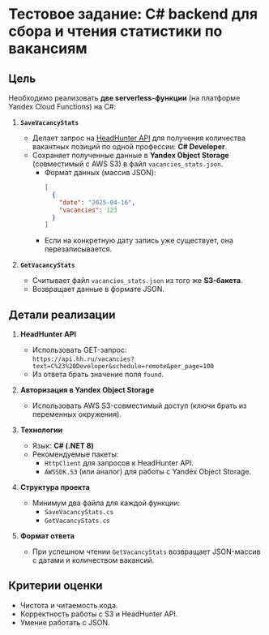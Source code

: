 # Тестовое задание: C# backend для сбора и чтения статистики по вакансиям

## Цель
Необходимо реализовать **две serverless-функции** (на платформе Yandex Cloud Functions) на C#:

1. **`SaveVacancyStats`**  
   - Делает запрос на [HeadHunter API](https://api.hh.ru/) для получения количества вакантных позиций по одной профессии: **C# Developer**.  
   - Сохраняет полученные данные в **Yandex Object Storage** (совместимый с AWS S3) в файл `vacancies_stats.json`.
     - Формат данных (массив JSON):
       ```json
       [
         {
           "date": "2025-04-16",
           "vacancies": 123
         }
       ]
       ```
     - Если на конкретную дату запись уже существует, она перезаписывается.

2. **`GetVacancyStats`**  
   - Считывает файл `vacancies_stats.json` из того же **S3-бакета**.
   - Возвращает данные в формате JSON.

## Детали реализации
1. **HeadHunter API**  
   - Использовать GET-запрос:  
     `https://api.hh.ru/vacancies?text=C%23%20Developer&schedule=remote&per_page=100`
   - Из ответа брать значение поля `found`.

2. **Авторизация в Yandex Object Storage**  
   - Использовать AWS S3-совместимый доступ (ключи брать из переменных окружения).

3. **Технологии**  
   - Язык: **C# (.NET 8)**  
   - Рекомендуемые пакеты:
     - `HttpClient` для запросов к HeadHunter API.
     - `AWSSDK.S3` (или аналог) для работы с Yandex Object Storage.

4. **Структура проекта**  
   - Минимум два файла для каждой функции:
     - `SaveVacancyStats.cs`
     - `GetVacancyStats.cs`

5. **Формат ответа**  
   - При успешном чтении `GetVacancyStats` возвращает JSON-массив с датами и количеством вакансий.

## Критерии оценки
- Чистота и читаемость кода.
- Корректность работы с S3 и HeadHunter API.
- Умение работать с JSON.
